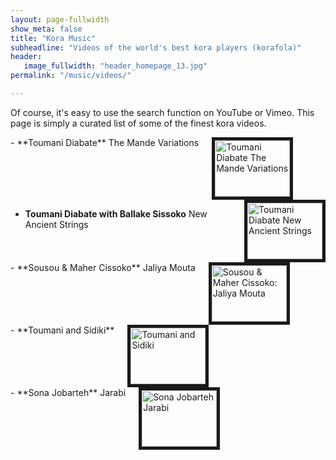 ```yaml
---
layout: page-fullwidth
show_meta: false
title: "Kora Music"
subheadline: "Videos of the world's best kora players (korafola)"
header:
   image_fullwidth: "header_homepage_13.jpg"
permalink: "/music/videos/"

---
```

Of course, it's easy to use the search function on YouTube or Vimeo. This page is simply a curated list of some of the finest kora videos.

<div class="row">

  <div class="large-3 columns">
- **Toumani Diabate**
The Mande Variations
<a href="{{ site.url }}{{ site.baseurl }}/music/videos2/">
<img src="http://img.youtube.com/vi/9zfAYKyDhAA/0.jpg" 
alt="Toumani Diabate The Mande Variations" width="120" height="90" border="5" /></a>
 </div>
 <div class="large-3 columns">

- **Toumani Diabate with Ballake Sissoko** 
New Ancient Strings


<a href="{{ site.url }}{{ site.baseurl }}/music/videos3/">
<img src="http://img.youtube.com/vi/Lx7hhA0Aits/0.jpg" 
alt="Toumani Diabate New Ancient Strings" width="120" height="90" border="5" /></a>
 </div>
 <div class="large-3 columns">
- **Sousou & Maher Cissoko** 
Jaliya Mouta

<a href="{{ site.url }}{{ site.baseurl }}/music/videos4/">
<img src="http://img.youtube.com/vi/NiXgWghf2mE/0.jpg" 
alt="Sousou & Maher Cissoko: Jaliya Mouta" width="120" height="90" border="5" /></a>
 </div>
</div>
<div class="row">
<div class="large-3 columns">
- **Toumani and Sidiki** 

<a href="{{ site.url }}{{ site.baseurl }}/music/videos5/">
<img src="http://img.youtube.com/vi/qPsvNN2iIrQ/0.jpg" 
alt="Toumani and Sidiki" width="120" height="90" border="5" /></a>
 </div>
 <div class="large-3 columns">
- **Sona Jobarteh** 
Jarabi

<a href="{{ site.url }}{{ site.baseurl }}/music/videos6/">
<img src="http://img.youtube.com/vi/oToZfPGMMBY/0.jpg" 
alt="Sona Jobarteh Jarabi" width="120" height="90" border="5" /></a>
 </div>
 </div>
